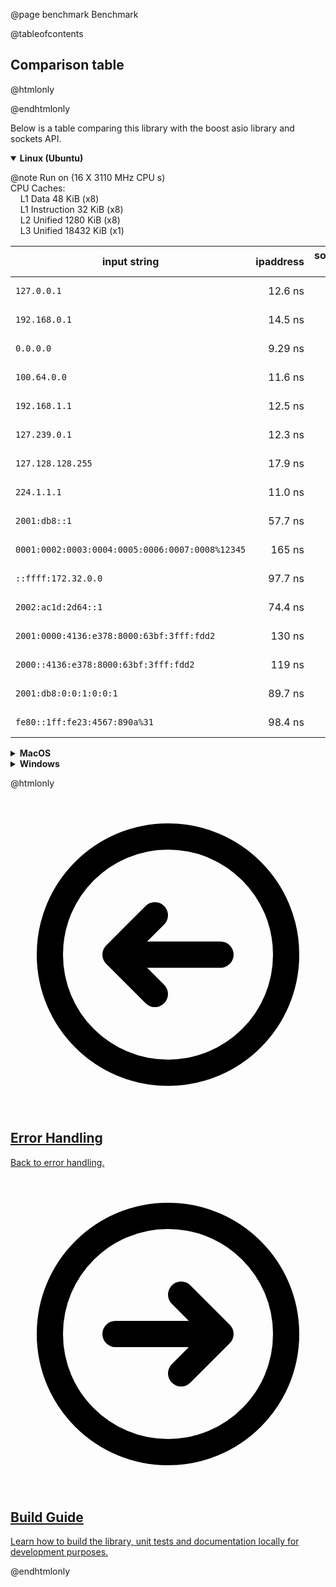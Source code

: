 @page benchmark Benchmark

@tableofcontents

## Comparison table

@htmlonly

<style type="text/css">
  .details_class > summary:first-of-type {
    list-style: inside disclosure-closed;
  }
  .details_class[open] > summary:first-of-type {
    list-style: inside disclosure-open;
  }
  .details_class > summary::before {
    content: none;
  }
  .details_class[open] > summary::before {
    content: none;
  }
</style>

@endhtmlonly

Below is a table comparing this library with the boost asio library and sockets API.

<details class="details_class" open>
<summary><b> Linux (Ubuntu) </b></summary>

@note
Run on (16 X 3110 MHz CPU s) <br>
CPU Caches: <br>
&nbsp;&nbsp;&nbsp;&nbsp;L1 Data 48 KiB (x8) <br>
&nbsp;&nbsp;&nbsp;&nbsp;L1 Instruction 32 KiB (x8) <br>
&nbsp;&nbsp;&nbsp;&nbsp;L2 Unified 1280 KiB (x8) <br>
&nbsp;&nbsp;&nbsp;&nbsp;L3 Unified 18432 KiB (x1)

| input string                                    | ipaddress | socket API | boost asio |
| ----------------------------------------------- | ---------:| ----------:| ----------:|
| `127.0.0.1`                                     |   12.6 ns |    16.5 ns |    17.8 ns |
| `192.168.0.1`                                   |   14.5 ns |    19.6 ns |    20.8 ns |
| `0.0.0.0`                                       |   9.29 ns |    12.9 ns |    15.4 ns |
| `100.64.0.0`                                    |   11.6 ns |    16.9 ns |    20.7 ns |
| `192.168.1.1`                                   |   12.5 ns |    17.5 ns |    22.6 ns |
| `127.239.0.1`                                   |   12.3 ns |    17.9 ns |    21.6 ns |
| `127.128.128.255`                               |   17.9 ns |    23.1 ns |    25.6 ns |
| `224.1.1.1`                                     |   11.0 ns |    16.1 ns |    17.8 ns |
| `2001:db8::1`                                   |   57.7 ns |    24.6 ns |    36.4 ns |
| `0001:0002:0003:0004:0005:0006:0007:0008%12345` |    165 ns |    -       |    73.3 ns |
| `::ffff:172.32.0.0`                             |   97.7 ns |    40.7 ns |    50.5 ns |
| `2002:ac1d:2d64::1`                             |   74.4 ns |    38.4 ns |    43.9 ns |
| `2001:0000:4136:e378:8000:63bf:3fff:fdd2`       |    130 ns |    53.0 ns |    69.2 ns |
| `2000::4136:e378:8000:63bf:3fff:fdd2`           |    119 ns |    58.3 ns |    68.1 ns |
| `2001:db8:0:0:1:0:0:1`                          |   89.7 ns |    27.7 ns |    38.2 ns |
| `fe80::1ff:fe23:4567:890a%31`                   |   98.4 ns |    -       |    1423 ns |

</details>

<details class="details_class">
<summary><b> MacOS </b></summary>

| input string                                    | ipaddress | socket API | boost asio |
| ----------------------------------------------- | ---------:| ----------:| ----------:|
| `127.0.0.1`                                     |           |            |            |
| `192.168.0.1`                                   |           |            |            |
| `0.0.0.0`                                       |           |            |            |
| `100.64.0.0`                                    |           |            |            |
| `192.168.1.1`                                   |           |            |            |
| `127.239.0.1`                                   |           |            |            |
| `127.128.128.255`                               |           |            |            |
| `224.1.1.1`                                     |           |            |            |
| `2001:db8::1`                                   |           |            |            |
| `0001:0002:0003:0004:0005:0006:0007:0008%12345` |           |            |            |
| `::ffff:172.32.0.0`                             |           |            |            |
| `2002:ac1d:2d64::1`                             |           |            |            |
| `2001:0000:4136:e378:8000:63bf:3fff:fdd2`       |           |            |            |
| `2000::4136:e378:8000:63bf:3fff:fdd2`           |           |            |            |
| `2001:db8:0:0:1:0:0:1`                          |           |            |            |
| `fe80::1ff:fe23:4567:890a%31`                   |           |            |            |

</details>

<details class="details_class">
<summary><b> Windows </b></summary>

@note
Run on (16 X 3110 MHz CPU s) <br>
CPU Caches: <br>
&nbsp;&nbsp;&nbsp;&nbsp;L1 Data 48 KiB (x8) <br>
&nbsp;&nbsp;&nbsp;&nbsp;L1 Instruction 32 KiB (x8) <br>
&nbsp;&nbsp;&nbsp;&nbsp;L2 Unified 1280 KiB (x8) <br>
&nbsp;&nbsp;&nbsp;&nbsp;L3 Unified 18432 KiB (x1)

| input string                                    | ipaddress | socket API | boost asio |
| ----------------------------------------------- | ---------:| ----------:| ----------:|
| `127.0.0.1`                                     |   9.44 ns |    31.8 ns |     219 ns |
| `192.168.0.1`                                   |   11.7 ns |    34.4 ns |     227 ns |
| `0.0.0.0`                                       |   8.07 ns |    26.0 ns |     214 ns |
| `100.64.0.0`                                    |   10.9 ns |    32.0 ns |     226 ns |
| `192.168.1.1`                                   |   12.1 ns |    33.8 ns |     225 ns |
| `127.239.0.1`                                   |   12.5 ns |    34.9 ns |     227 ns |
| `127.128.128.255`                               |   16.8 ns |    40.5 ns |     235 ns |
| `224.1.1.1`                                     |   10.2 ns |    27.9 ns |     225 ns |
| `2001:db8::1`                                   |   41.8 ns |    91.1 ns |     262 ns |
| `0001:0002:0003:0004:0005:0006:0007:0008%12345` |    125 ns |    -       |     424 ns |
| `::ffff:172.32.0.0`                             |   69.4 ns |    135 ns  |     300 ns |
| `2002:ac1d:2d64::1`                             |   57.4 ns |    131 ns  |     307 ns |
| `2001:0000:4136:e378:8000:63bf:3fff:fdd2`       |    116 ns |    273 ns  |     435 ns |
| `2000::4136:e378:8000:63bf:3fff:fdd2`           |    101 ns |    214 ns  |     338 ns |
| `2001:db8:0:0:1:0:0:1`                          |   67.7 ns |    169 ns  |     321 ns |
| `fe80::1ff:fe23:4567:890a%31`                   |   71.6 ns |    -       |     349 ns |

</details>

@htmlonly

<div class="cards">

<div class="card">
  <a href="errors.html">
  <div class="card_container">
    <svg viewBox="0 0 24 24" fill="none" xmlns="http://www.w3.org/2000/svg"><g id="SVGRepo_bgCarrier" stroke-width="0"></g><g id="SVGRepo_tracerCarrier" stroke-linecap="round" stroke-linejoin="round"></g><g id="SVGRepo_iconCarrier"> <g id="Arrow / Arrow_Circle_Left"> <path id="Vector" d="M11 9L8 12M8 12L11 15M8 12H16M21 12C21 7.02944 16.9706 3 12 3C7.02944 3 3 7.02944 3 12C3 16.9706 7.02944 21 12 21C16.9706 21 21 16.9706 21 12Z" stroke="#000000" stroke-width="2" stroke-linecap="round" stroke-linejoin="round"></path> </g> </g></svg>
    <h2>Error Handling</h2>
    <p>Back to error handling.</p>
  </div>
  </a>
</div>

<div class="card">
  <a href="build.html">
  <div class="card_container">
    <svg viewBox="0 0 24 24" fill="none" xmlns="http://www.w3.org/2000/svg"><g id="SVGRepo_bgCarrier" stroke-width="0"></g><g id="SVGRepo_tracerCarrier" stroke-linecap="round" stroke-linejoin="round"></g><g id="SVGRepo_iconCarrier"> <g id="Arrow / Arrow_Circle_Right"> <path id="Vector" d="M13 15L16 12M16 12L13 9M16 12H8M21 12C21 7.02944 16.9706 3 12 3C7.02944 3 3 7.02944 3 12C3 16.9706 7.02944 21 12 21C16.9706 21 21 16.9706 21 12Z" stroke="#000000" stroke-width="2" stroke-linecap="round" stroke-linejoin="round"></path> </g> </g></svg>
    <h2>Build Guide</h2>
    <p>Learn how to build the library, unit tests and documentation locally for development purposes.</p>
  </div>
  </a>
</div>

</div>

@endhtmlonly
